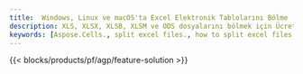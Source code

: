 ```yaml
---
title:  Windows, Linux ve macOS'ta Excel Elektronik Tablolarını Bölme
description: XLS, XLSX, XLSB, XLSM ve ODS dosyalarını bölmek için Ücretsiz Uygulama ve API'ler
keywords: [Aspose.Cells., split excel files., how to split excel files into multiple files., excel splitter., split Cell., Cell splitter]
---
```

{{< blocks/products/pf/agp/feature-solution >}} 
